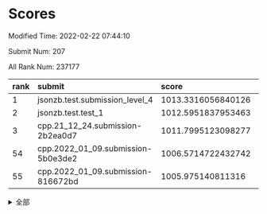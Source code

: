 # Scores

Modified Time: 2022-02-22 07:44:10

Submit Num: 207

All Rank Num: 237177

| rank |               submit               |       score        |       sigma        | pk_num |
| :--- | :--------------------------------- | :----------------- | :----------------- | :----- |
| 1    | jsonzb.test.submission_level_4     | 1013.3316056840126 | 0.8219636547244504 | 4580   |
| 2    | jsonzb.test.test_1                 | 1012.5951837953463 | 0.7861112761588427 | 4589   |
| 3    | cpp.21_12_24.submission-2b2ea0d7   | 1011.7995123098277 | 0.7966028587873829 | 4583   |
| 54   | cpp.2022_01_09.submission-5b0e3de2 | 1006.5714722432742 | 0.7394910991573302 | 4576   |
| 55   | cpp.2022_01_09.submission-816672bd | 1005.975140811316  | 0.716695939008669  | 4585   |


<details>
<summary>全部</summary>

| rank |                 submit                 |       score        |       sigma        | pk_num |
| :--- | :------------------------------------- | :----------------- | :----------------- | :----- |
| 1    | jsonzb.test.submission_level_4         | 1013.3316056840126 | 0.8219636547244504 | 4580   |
| 2    | jsonzb.test.test_1                     | 1012.5951837953463 | 0.7861112761588427 | 4589   |
| 3    | cpp.21_12_24.submission-2b2ea0d7       | 1011.7995123098277 | 0.7966028587873829 | 4583   |
| 4    | gobigger.level_3.submission_level_3_21 | 1011.2955555584896 | 0.7498633592892228 | 4584   |
| 5    | gobigger.level_3.submission_level_3_39 | 1011.0691969967469 | 0.7695979128853709 | 4583   |
| 6    | gobigger.level_3.submission_level_3_28 | 1011.0056974775657 | 0.7945070142841676 | 4584   |
| 7    | gobigger.level_3.submission_level_3_48 | 1011.0055517483206 | 0.7763290779498098 | 4579   |
| 8    | gobigger.level_3.submission_level_3_11 | 1010.8421099345121 | 0.7613173356457952 | 4589   |
| 9    | gobigger.level_3.submission_level_3_27 | 1010.7778349531387 | 0.7702340999145075 | 4582   |
| 10   | gobigger.level_3.submission_level_3_1  | 1010.7474284360095 | 0.7593640112921551 | 4585   |
| 11   | gobigger.level_3.submission_level_3_34 | 1010.7159886910938 | 0.7846356046989387 | 4581   |
| 12   | gobigger.level_3.submission_level_3_8  | 1010.662293933962  | 0.7490997933800699 | 4580   |
| 13   | gobigger.level_3.submission_level_3_44 | 1010.5894904192018 | 0.7657164661247384 | 4581   |
| 14   | gobigger.level_3.submission_level_3_29 | 1010.5814208115249 | 0.773536731483032  | 4581   |
| 15   | gobigger.level_3.submission_level_3_38 | 1010.4391032894451 | 0.7562940653022175 | 4585   |
| 16   | gobigger.level_3.submission_level_3_6  | 1010.4319514007547 | 0.7602797379777494 | 4585   |
| 17   | gobigger.level_3.submission_level_3_15 | 1010.3537430858586 | 0.7527474410743301 | 4586   |
| 18   | gobigger.level_3.submission_level_3_30 | 1010.3110648071305 | 0.7733695546580273 | 4587   |
| 19   | gobigger.level_3.submission_level_3_7  | 1010.304023207526  | 0.7728843352482753 | 4583   |
| 20   | gobigger.level_3.submission_level_3_45 | 1010.219188334808  | 0.7559985571029335 | 4582   |
| 21   | gobigger.level_3.submission_level_3_19 | 1010.1427535647828 | 0.7767376706523652 | 4586   |
| 22   | gobigger.level_3.submission_level_3_0  | 1010.1421812750741 | 0.757481915193773  | 4583   |
| 23   | gobigger.level_3.submission_level_3_42 | 1010.0593709950664 | 0.7445204549792329 | 4578   |
| 24   | gobigger.level_3.submission_level_3_32 | 1010.0566913903673 | 0.7529908146568866 | 4577   |
| 25   | gobigger.level_3.submission_level_3_25 | 1010.0340783730373 | 0.7644927632958386 | 4583   |
| 26   | gobigger.level_3.submission_level_3_35 | 1009.924788299995  | 0.7665957259037732 | 4589   |
| 27   | gobigger.level_3.submission_level_3_17 | 1009.8856654377981 | 0.7712134694363997 | 4583   |
| 28   | gobigger.level_3.submission_level_3_33 | 1009.8076674182769 | 0.7601330012395177 | 4586   |
| 29   | gobigger.level_3.submission_level_3_49 | 1009.8009149519626 | 0.7620149319826541 | 4583   |
| 30   | gobigger.level_3.submission_level_3_9  | 1009.7178896378318 | 0.7508422716327638 | 4587   |
| 31   | gobigger.level_3.submission_level_3_3  | 1009.6327341208781 | 0.7605691431040639 | 4582   |
| 32   | gobigger.level_3.submission_level_3_16 | 1009.5886462771396 | 0.7457735024540786 | 4588   |
| 33   | gobigger.level_3.submission_level_3_41 | 1009.5769699621732 | 0.7517793123227517 | 4581   |
| 34   | gobigger.level_3.submission_level_3_24 | 1009.4669706025885 | 0.7385408449046242 | 4582   |
| 35   | gobigger.level_3.submission_level_3_36 | 1009.4468001106968 | 0.7596554632250592 | 4585   |
| 36   | gobigger.level_3.submission_level_3_31 | 1009.3554173351653 | 0.7692901943931559 | 4581   |
| 37   | gobigger.level_3.submission_level_3_46 | 1009.2982756906275 | 0.7526979729154335 | 4587   |
| 38   | gobigger.level_3.submission_level_3_2  | 1009.2516345803466 | 0.7439314882778104 | 4579   |
| 39   | gobigger.level_3.submission_level_3_12 | 1009.0829269301224 | 0.7521168459885987 | 4583   |
| 40   | gobigger.level_3.submission_level_3_23 | 1009.0347816622144 | 0.7389402987530593 | 4584   |
| 41   | gobigger.level_3.submission_level_3_18 | 1009.0097852927967 | 0.7437210258649288 | 4580   |
| 42   | gobigger.level_3.submission_level_3_10 | 1008.953621178812  | 0.7459379507363121 | 4586   |
| 43   | gobigger.level_3.submission_level_3_37 | 1008.9081724033693 | 0.7551196600130167 | 4575   |
| 44   | gobigger.level_3.submission_level_3_47 | 1008.8992523243234 | 0.746832800174403  | 4588   |
| 45   | gobigger.level_3.submission_level_3_4  | 1008.8763227265208 | 0.7296937925930642 | 4585   |
| 46   | gobigger.level_3.submission_level_3_20 | 1008.7437939516059 | 0.7390946777334247 | 4589   |
| 47   | gobigger.level_3.submission_level_3_13 | 1008.6769559111572 | 0.7254426958282741 | 4584   |
| 48   | gobigger.level_3.submission_level_3_43 | 1008.6590658698694 | 0.753143853167495  | 4588   |
| 49   | gobigger.level_3.submission_level_3_14 | 1008.6423122058067 | 0.7375201898836169 | 4582   |
| 50   | gobigger.level_3.submission_level_3_5  | 1008.639745223755  | 0.7312155657578702 | 4577   |
| 51   | gobigger.level_3.submission_level_3_22 | 1008.5309299888621 | 0.7728824719433397 | 4581   |
| 52   | gobigger.level_3.submission_level_3_40 | 1008.2445357512007 | 0.7320874498446239 | 4585   |
| 53   | gobigger.level_3.submission_level_3_26 | 1008.2383618475468 | 0.740182904954532  | 4587   |
| 54   | cpp.2022_01_09.submission-5b0e3de2     | 1006.5714722432742 | 0.7394910991573302 | 4576   |
| 55   | cpp.2022_01_09.submission-816672bd     | 1005.975140811316  | 0.716695939008669  | 4585   |
| 56   | gobigger.level_1.submission_level_1_12 | 1005.1373681406841 | 0.7183672046855211 | 4588   |
| 57   | gobigger.level_1.submission_level_1_27 | 1004.961093703917  | 0.7189307852645496 | 4581   |
| 58   | gobigger.level_1.submission_level_1_38 | 1004.6680799800029 | 0.7098653333109188 | 4586   |
| 59   | gobigger.level_1.submission_level_1_26 | 1004.4075920648814 | 0.7133642951664001 | 4580   |
| 60   | gobigger.level_1.submission_level_1_30 | 1004.4054379842474 | 0.7340883355409997 | 4586   |
| 61   | gobigger.level_1.submission_level_1_32 | 1004.2974647310865 | 0.7258663035002789 | 4585   |
| 62   | gobigger.level_1.submission_level_1_1  | 1004.2922345506719 | 0.7280218336349058 | 4584   |
| 63   | gobigger.level_1.submission_level_1_35 | 1004.184356511124  | 0.7132002690965747 | 4582   |
| 64   | gobigger.level_1.submission_level_1_47 | 1004.1028958340294 | 0.7145927786536813 | 4582   |
| 65   | gobigger.level_1.submission_level_1_14 | 1004.0324991046871 | 0.7275039238243916 | 4584   |
| 66   | gobigger.level_1.submission_level_1_33 | 1004.0174323217285 | 0.7117195353751887 | 4588   |
| 67   | gobigger.level_1.submission_level_1_34 | 1003.8954868676326 | 0.7141979953091707 | 4577   |
| 68   | gobigger.level_1.submission_level_1_31 | 1003.8721995946861 | 0.7199672684463267 | 4580   |
| 69   | gobigger.level_1.submission_level_1_46 | 1003.8485216143806 | 0.7211817668634155 | 4585   |
| 70   | gobigger.level_1.submission_level_1_41 | 1003.7747372524543 | 0.7095877357728458 | 4584   |
| 71   | gobigger.level_1.submission_level_1_18 | 1003.7699523554612 | 0.7134611224664925 | 4582   |
| 72   | gobigger.level_1.submission_level_1_9  | 1003.7619244346192 | 0.7170866060941309 | 4587   |
| 73   | gobigger.level_1.submission_level_1_37 | 1003.7471250262922 | 0.7227427712713366 | 4579   |
| 74   | gobigger.level_1.submission_level_1_49 | 1003.7235569026634 | 0.7093434819076978 | 4583   |
| 75   | gobigger.level_1.submission_level_1_39 | 1003.6219807319753 | 0.7114751435266775 | 4585   |
| 76   | gobigger.level_1.submission_level_1_16 | 1003.6073029824441 | 0.7130902490912399 | 4586   |
| 77   | gobigger.level_1.submission_level_1_2  | 1003.6047667167095 | 0.7233992496270647 | 4582   |
| 78   | gobigger.level_1.submission_level_1_13 | 1003.4656285384949 | 0.7166925645129667 | 4585   |
| 79   | gobigger.level_1.submission_level_1_43 | 1003.45121940429   | 0.711738094538504  | 4582   |
| 80   | gobigger.level_1.submission_level_1_48 | 1003.4433999088083 | 0.7205327628618655 | 4586   |
| 81   | gobigger.level_1.submission_level_1_3  | 1003.3085690825975 | 0.7131944445615396 | 4581   |
| 82   | gobigger.level_1.submission_level_1_15 | 1003.2762375398709 | 0.7166865230616676 | 4580   |
| 83   | gobigger.level_1.submission_level_1_8  | 1003.1994015452183 | 0.7212763852895366 | 4577   |
| 84   | gobigger.level_1.submission_level_1_21 | 1003.1973056637279 | 0.7158880658698454 | 4585   |
| 85   | gobigger.level_1.submission_level_1_4  | 1003.1620007380754 | 0.7265735730279581 | 4582   |
| 86   | gobigger.level_1.submission_level_1_25 | 1003.1145154500443 | 0.7104779864907804 | 4584   |
| 87   | gobigger.level_1.submission_level_1_11 | 1003.1086315950654 | 0.7253196162240994 | 4581   |
| 88   | gobigger.level_1.submission_level_1_36 | 1003.0662198400485 | 0.714144643731613  | 4580   |
| 89   | gobigger.level_1.submission_level_1_24 | 1003.0658788904963 | 0.7272075460852441 | 4584   |
| 90   | gobigger.level_1.submission_level_1_20 | 1002.9348016310581 | 0.7090996011569523 | 4588   |
| 91   | gobigger.level_1.submission_level_1_7  | 1002.9235064201663 | 0.7104417123593753 | 4579   |
| 92   | gobigger.level_1.submission_level_1_28 | 1002.8325727310505 | 0.721162935802204  | 4582   |
| 93   | gobigger.level_1.submission_level_1_22 | 1002.8225390811411 | 0.7117708767524172 | 4582   |
| 94   | gobigger.level_1.submission_level_1_6  | 1002.7888735272822 | 0.7195511670629915 | 4579   |
| 95   | gobigger.level_1.submission_level_1_29 | 1002.7770790752835 | 0.7247006348104651 | 4581   |
| 96   | gobigger.level_1.submission_level_1_19 | 1002.7286925679097 | 0.7209188971702127 | 4585   |
| 97   | gobigger.level_1.submission_level_1_0  | 1002.71167064743   | 0.7116141278192681 | 4584   |
| 98   | gobigger.level_1.submission_level_1_44 | 1002.6536217200104 | 0.7117547730807512 | 4584   |
| 99   | gobigger.level_1.submission_level_1_45 | 1002.6174635758606 | 0.7216539731429009 | 4585   |
| 100  | gobigger.level_1.submission_level_1_40 | 1002.4086271217751 | 0.7045475548351686 | 4580   |
| 101  | gobigger.level_1.submission_level_1_42 | 1002.2386814453781 | 0.7099058034601055 | 4584   |
| 102  | gobigger.level_1.submission_level_1_5  | 1002.210125203444  | 0.7150303199502637 | 4587   |
| 103  | gobigger.level_1.submission_level_1_17 | 1002.1897904768484 | 0.6998730686655172 | 4585   |
| 104  | gobigger.level_1.submission_level_1_23 | 1001.991157799885  | 0.716770359321877  | 4586   |
| 105  | gobigger.level_1.submission_level_1_10 | 1001.1524026145578 | 0.7118062877725023 | 4580   |
| 106  | gobigger.random.submission_random_18   | 997.6518445999188  | 0.7100435769691402 | 4584   |
| 107  | gobigger.random.submission_random_27   | 997.4591202899302  | 0.7001239101565951 | 4583   |
| 108  | gobigger.random.submission_random_12   | 996.8315773484175  | 0.7109809919195548 | 4583   |
| 109  | gobigger.random.submission_random_36   | 996.7733199816325  | 0.7067801297787908 | 4585   |
| 110  | gobigger.random.submission_random_19   | 996.6184946213417  | 0.6996785386247    | 4579   |
| 111  | gobigger.random.submission_random_6    | 996.5671481570223  | 0.70290765446971   | 4580   |
| 112  | gobigger.random.submission_random_23   | 996.5136632579218  | 0.7033413374881404 | 4579   |
| 113  | gobigger.random.submission_random_44   | 996.5131760668038  | 0.700557789516082  | 4585   |
| 114  | gobigger.random.submission_random_48   | 996.5069299731847  | 0.7030416982134963 | 4587   |
| 115  | gobigger.random.submission_random_4    | 996.4818721029485  | 0.713689261525686  | 4587   |
| 116  | gobigger.random.submission_random_3    | 996.4607388814188  | 0.7247456954845088 | 4579   |
| 117  | gobigger.random.submission_random_9    | 996.417296612205   | 0.7284911932207427 | 4582   |
| 118  | gobigger.random.submission_random_1    | 996.4020867809826  | 0.7140196187853803 | 4580   |
| 119  | gobigger.random.submission_random_31   | 996.3528920808678  | 0.7266573878179058 | 4584   |
| 120  | gobigger.random.submission_random_20   | 996.3484584407784  | 0.7169387439239265 | 4580   |
| 121  | gobigger.random.submission_random_7    | 996.3368853519423  | 0.7064056207166364 | 4581   |
| 122  | gobigger.random.submission_random_25   | 996.304260740106   | 0.711816832919591  | 4585   |
| 123  | gobigger.random.submission_random_14   | 996.2778512064887  | 0.6984412439379939 | 4579   |
| 124  | gobigger.random.submission_random_24   | 996.2760737701597  | 0.7174885860942567 | 4584   |
| 125  | gobigger.random.submission_random_46   | 996.1955820281868  | 0.7062915734186576 | 4585   |
| 126  | gobigger.random.submission_random_38   | 996.1629327952036  | 0.7140176564242889 | 4587   |
| 127  | gobigger.random.submission_random_0    | 996.1317611537053  | 0.7113789845045623 | 4583   |
| 128  | gobigger.random.submission_random_16   | 996.1164586524395  | 0.7061253833172207 | 4584   |
| 129  | gobigger.random.submission_random_42   | 996.0603929095751  | 0.7132539351972336 | 4585   |
| 130  | gobigger.random.submission_random_26   | 996.048504613315   | 0.7184193627521809 | 4578   |
| 131  | gobigger.random.submission_random_33   | 995.976327316292   | 0.7079110293389258 | 4586   |
| 132  | gobigger.random.submission_random_10   | 995.9545877784716  | 0.713459444937811  | 4581   |
| 133  | gobigger.random.submission_random_15   | 995.9473032168868  | 0.7038186376738003 | 4581   |
| 134  | gobigger.random.submission_random_13   | 995.8874867143444  | 0.7189586972752733 | 4581   |
| 135  | gobigger.random.submission_random_35   | 995.8649523059069  | 0.7105519442048901 | 4584   |
| 136  | gobigger.random.submission_random_28   | 995.8205741330227  | 0.7091017075504034 | 4584   |
| 137  | gobigger.random.submission_random_17   | 995.7944653205482  | 0.7176173055306528 | 4583   |
| 138  | gobigger.random.submission_random_29   | 995.7506318210492  | 0.7063180922895237 | 4587   |
| 139  | gobigger.random.submission_random_21   | 995.6372326066696  | 0.7168781685951277 | 4587   |
| 140  | gobigger.random.submission_random_49   | 995.6255716023012  | 0.7192543193594827 | 4584   |
| 141  | gobigger.random.submission_random_11   | 995.5976279232741  | 0.7228841955419761 | 4581   |
| 142  | gobigger.random.submission_random_8    | 995.59207537308    | 0.7049709382982834 | 4587   |
| 143  | gobigger.random.submission_random_30   | 995.5176240801991  | 0.7125350062921652 | 4579   |
| 144  | gobigger.random.submission_random_22   | 995.4959023263157  | 0.7209541787254032 | 4588   |
| 145  | gobigger.random.submission_random_2    | 995.4066924476741  | 0.7063237823661701 | 4584   |
| 146  | gobigger.random.submission_random_37   | 995.389096744314   | 0.7241649911062358 | 4582   |
| 147  | gobigger.random.submission_random_5    | 995.3562530064173  | 0.718763361246376  | 4584   |
| 148  | gobigger.random.submission_random_41   | 995.3375937195758  | 0.7024510186353421 | 4585   |
| 149  | gobigger.random.submission_random_32   | 995.2313234970267  | 0.7085699461313842 | 4583   |
| 150  | gobigger.random.submission_random_40   | 995.1662382896419  | 0.7264075028999553 | 4583   |
| 151  | gobigger.random.submission_random_43   | 995.1206938855022  | 0.7101231589295897 | 4581   |
| 152  | gobigger.random.submission_random_45   | 995.0826907027448  | 0.7236521912684587 | 4585   |
| 153  | gobigger.random.submission_random_39   | 995.0304864820239  | 0.7233636131232394 | 4580   |
| 154  | gobigger.random.submission_random_47   | 994.9020805989218  | 0.7226284104736873 | 4583   |
| 155  | gobigger.random.submission_random_34   | 994.3882190460542  | 0.7228567435359926 | 4584   |
| 156  | gobigger.level_2.submission_level_2_11 | 994.0410053169369  | 0.7413294578710911 | 4581   |
| 157  | gobigger.level_2.submission_level_2_4  | 993.6104614084842  | 0.7380700351286444 | 4588   |
| 158  | gobigger.level_2.submission_level_2_19 | 993.4523585805391  | 0.7330980831040171 | 4583   |
| 159  | gobigger.level_2.submission_level_2_23 | 993.3858147000072  | 0.7451283591473461 | 4583   |
| 160  | gobigger.level_2.submission_level_2_45 | 993.3105109480585  | 0.7327941359061518 | 4582   |
| 161  | gobigger.level_2.submission_level_2_5  | 993.1664020455312  | 0.7238753275983214 | 4591   |
| 162  | gobigger.level_2.submission_level_2_15 | 993.0734440823429  | 0.7585935066576832 | 4587   |
| 163  | gobigger.level_2.submission_level_2_18 | 992.9346595183712  | 0.7475908393759149 | 4585   |
| 164  | gobigger.level_2.submission_level_2_29 | 992.8856992535291  | 0.7597272253421582 | 4580   |
| 165  | gobigger.level_2.submission_level_2_0  | 992.7656040083576  | 0.7379525137472392 | 4583   |
| 166  | gobigger.level_2.submission_level_2_7  | 992.7624929000746  | 0.7223713643922094 | 4578   |
| 167  | gobigger.level_2.submission_level_2_31 | 992.7325646453221  | 0.7329846069697419 | 4582   |
| 168  | gobigger.level_2.submission_level_2_24 | 992.7215964422214  | 0.7339656326730262 | 4584   |
| 169  | gobigger.level_2.submission_level_2_6  | 992.7073057684458  | 0.7443325837562548 | 4589   |
| 170  | gobigger.level_2.submission_level_2_10 | 992.5851612513674  | 0.7482319741341606 | 4583   |
| 171  | gobigger.level_2.submission_level_2_30 | 992.5842384560111  | 0.7508034402013551 | 4581   |
| 172  | gobigger.level_2.submission_level_2_1  | 992.4560589167478  | 0.7237710966344505 | 4584   |
| 173  | gobigger.level_2.submission_level_2_25 | 992.4475568437331  | 0.7629969422991062 | 4579   |
| 174  | gobigger.level_2.submission_level_2_17 | 992.408687109191   | 0.7286803776948104 | 4584   |
| 175  | gobigger.level_2.submission_level_2_42 | 992.3932129491556  | 0.7412285812829877 | 4580   |
| 176  | gobigger.level_2.submission_level_2_43 | 992.3727676109705  | 0.7311962682991723 | 4577   |
| 177  | gobigger.level_2.submission_level_2_37 | 992.3285758259565  | 0.7439797845053836 | 4584   |
| 178  | gobigger.level_2.submission_level_2_20 | 992.2684573834256  | 0.7390577015146876 | 4574   |
| 179  | gobigger.level_2.submission_level_2_22 | 992.2490435593467  | 0.7500909733997239 | 4586   |
| 180  | gobigger.level_2.submission_level_2_27 | 992.1792106354482  | 0.7713163339979652 | 4584   |
| 181  | gobigger.level_2.submission_level_2_47 | 992.1457500628114  | 0.7234376563122074 | 4584   |
| 182  | gobigger.level_2.submission_level_2_34 | 992.1346809424703  | 0.7328174480244614 | 4585   |
| 183  | gobigger.level_2.submission_level_2_26 | 992.1033077750878  | 0.7360814984615316 | 4581   |
| 184  | gobigger.level_2.submission_level_2_21 | 992.0616413483575  | 0.7412740091401722 | 4587   |
| 185  | gobigger.level_2.submission_level_2_16 | 992.0305286787473  | 0.7385459253148002 | 4587   |
| 186  | gobigger.level_2.submission_level_2_12 | 992.0166263913414  | 0.7495941856490388 | 4585   |
| 187  | gobigger.level_2.submission_level_2_32 | 992.0157378596565  | 0.7511306277937239 | 4582   |
| 188  | gobigger.level_2.submission_level_2_9  | 991.9220545196745  | 0.7571170238390499 | 4580   |
| 189  | gobigger.level_2.submission_level_2_40 | 991.6976642570287  | 0.7517212409538554 | 4583   |
| 190  | gobigger.level_2.submission_level_2_44 | 991.6102197593449  | 0.7488762573963869 | 4583   |
| 191  | gobigger.level_2.submission_level_2_8  | 991.5943512141218  | 0.7446680706678419 | 4587   |
| 192  | gobigger.level_2.submission_level_2_14 | 991.5665302058782  | 0.7600796548226304 | 4584   |
| 193  | gobigger.level_2.submission_level_2_36 | 991.5574934841522  | 0.7555073518419062 | 4582   |
| 194  | gobigger.level_2.submission_level_2_48 | 991.5365614554323  | 0.7567450957262264 | 4583   |
| 195  | gobigger.level_2.submission_level_2_49 | 991.4665059554414  | 0.7315472710719625 | 4582   |
| 196  | gobigger.level_2.submission_level_2_41 | 991.4032557870462  | 0.7481603359196591 | 4587   |
| 197  | gobigger.level_2.submission_level_2_3  | 991.4002020643528  | 0.7495382636891028 | 4585   |
| 198  | gobigger.level_2.submission_level_2_46 | 991.0588492552793  | 0.7551312507702695 | 4589   |
| 199  | gobigger.level_2.submission_level_2_35 | 990.9080664775217  | 0.747913411706979  | 4579   |
| 200  | gobigger.level_2.submission_level_2_39 | 990.8496351073345  | 0.7506794737688618 | 4579   |
| 201  | gobigger.level_2.submission_level_2_38 | 990.7798632363383  | 0.7412346200616663 | 4584   |
| 202  | gobigger.level_2.submission_level_2_28 | 990.7439981126025  | 0.7660238090430695 | 4581   |
| 203  | gobigger.level_2.submission_level_2_13 | 990.553347564461   | 0.7483049275028504 | 4582   |
| 204  | gobigger.level_2.submission_level_2_33 | 990.5294979350936  | 0.7578277585535566 | 4583   |
| 205  | gobigger.level_2.submission_level_2_2  | 990.2037148050332  | 0.7713456768549904 | 4576   |
| 206  | gobigger.none.submission_none_0        | 978.8847708459682  | 1.1740825611051546 | 4583   |
| 207  | gobigger.none.submission_none_1        | 977.1267140377892  | 1.3460190943262131 | 4583   |

</details>